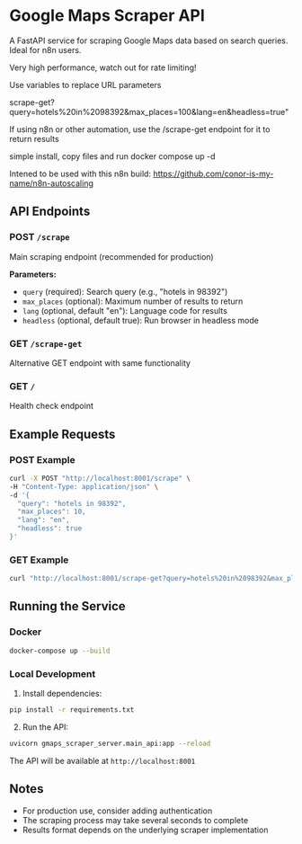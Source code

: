 # Google Maps Scraper API

A FastAPI service for scraping Google Maps data based on search queries. Ideal for n8n users.

Very high performance, watch out for rate limiting!

Use variables to replace URL parameters

scrape-get?query=hotels%20in%2098392&max_places=100&lang=en&headless=true"

If using n8n or other automation, use the /scrape-get endpoint for it to return results

simple install, copy files and run docker compose up -d

Intened to be used with this n8n build: 
https://github.com/conor-is-my-name/n8n-autoscaling 

## API Endpoints

### POST `/scrape`
Main scraping endpoint (recommended for production)

**Parameters:**
- `query` (required): Search query (e.g., "hotels in 98392")
- `max_places` (optional): Maximum number of results to return
- `lang` (optional, default "en"): Language code for results
- `headless` (optional, default true): Run browser in headless mode

### GET `/scrape-get`
Alternative GET endpoint with same functionality

### GET `/`
Health check endpoint

## Example Requests

### POST Example
```bash
curl -X POST "http://localhost:8001/scrape" \
-H "Content-Type: application/json" \
-d '{
  "query": "hotels in 98392",
  "max_places": 10,
  "lang": "en",
  "headless": true
}'
```

### GET Example
```bash
curl "http://localhost:8001/scrape-get?query=hotels%20in%2098392&max_places=10&lang=en&headless=true"
```

## Running the Service

### Docker
```bash
docker-compose up --build
```

### Local Development
1. Install dependencies:
```bash
pip install -r requirements.txt
```

2. Run the API:
```bash
uvicorn gmaps_scraper_server.main_api:app --reload
```


The API will be available at `http://localhost:8001`

## Notes
- For production use, consider adding authentication
- The scraping process may take several seconds to complete
- Results format depends on the underlying scraper implementation